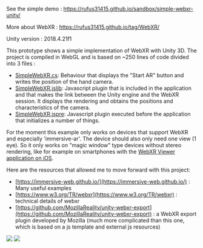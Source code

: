 
See the simple demo : https://rufus31415.github.io/sandbox/simple-webxr-unity/

More about WebXR : https://rufus31415.github.io/tag/WebXR/


Unity version : 2018.4.21f1


This prototype shows a simple implementation of WebXR with Unity 3D.
The project is compiled in WebGL and is based on ~250 lines of code divided into 3 files :
- [SimpleWebXR.cs](https://github.com/Rufus31415/Simple-WebXR-Unity/blob/master/Assets/SimpleWebXR.cs): Behaviour that displays the "Start AR" button and writes the position of the hand camera.
- [SimpleWebXR.jslib](https://github.com/Rufus31415/Simple-WebXR-Unity/blob/master/Assets/SimpleWebXR.jslib): Javascript plugin that is included in the application and that makes the link between the Unity engine and the WebXR session. It displays the rendering and obtains the positions and characteristics of the camera.
- [SimpleWebXR.jspre](https://github.com/Rufus31415/Simple-WebXR-Unity/blob/master/Assets/SimpleWebXR.jspre): Javascript plugin executed before the application that initializes a number of things.

For the moment this example only works on devices that support WebXR and especially 'immersive-ar'. The device should also only need one view (1 eye).
So it only works on "magic window" type devices without stereo rendering, like for example on smartphones with the [WebXR Viewer application on iOS](https://apps.apple.com/us/app/webxr-viewer/id1295998056).

Here are the resources that allowed me to move forward with this project:
- [https://immersive-web.github.io/](https://immersive-web.github.io/) : Many useful examples
- [https://www.w3.org/TR/webxr](https://www.w3.org/TR/webxr) : technical details of webxr
- [https://github.com/MozillaReality/unity-webxr-export](https://github.com/MozillaReality/unity-webxr-export) : a WebXR export plugin developed by Mozilla (much more complicated than this one, which is based on a js template and external js resources)

![](https://raw.githubusercontent.com/Rufus31415/Simple-WebXR-Unity/master/simple-webxr1.gif)
![](https://raw.githubusercontent.com/Rufus31415/Simple-WebXR-Unity/master/simple-webxr2.gif)
